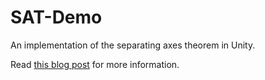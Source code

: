 SAT-Demo
========

An implementation of the separating axes theorem in Unity.

Read [this blog post](http://thegoldenmule.com/blog/?p=896) for more information.